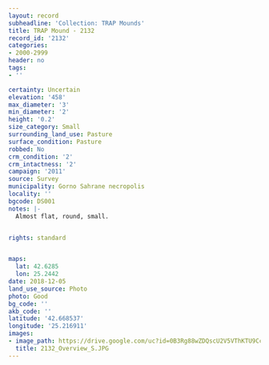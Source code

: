 ```yaml
---
layout: record
subheadline: 'Collection: TRAP Mounds'
title: TRAP Mound - 2132
record_id: '2132'
categories:
- 2000-2999
header: no
tags:
- ''

certainty: Uncertain
elevation: '458'
max_diameter: '3'
min_diameter: '2'
height: '0.2'
size_category: Small
surrounding_land_use: Pasture
surface_condition: Pasture
robbed: No
crm_condition: '2'
crm_intactness: '2'
campaign: '2011'
source: Survey
municipality: Gorno Sahrane necropolis
locality: ''
bgcode: DS001
notes: |-
  Almost flat, round, small.


rights: standard


maps:
  lat: 42.6285
  lon: 25.2442
date: 2018-12-05
land_use_source: Photo
photo: Good
bg_code: ''
akb_code: ''
latitude: '42.668537'
longitude: '25.216911'
images:
- image_path: https://drive.google.com/uc?id=0B3Rg88wZDQscU2V5VThKTU9CcU0
  title: 2132_Overview_S.JPG
---
```

